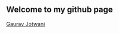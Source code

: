 ## Welcome to my github page
<html>
  <script type="text/javascript" src="https://platform.linkedin.com/badges/js/profile.js" async defer></script>


<div class="LI-profile-badge"  data-version="v1" data-size="large" data-locale="en_US" data-type="horizontal" data-theme="dark" data-vanity="gauravjotwani"><a class="LI-simple-link" href='https://www.linkedin.com/in/gauravjotwani?trk=profile-badge'>Gaurav Jotwani</a></div>
</html>
